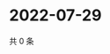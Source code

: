# 2022-07-29

共 0 条

<!-- BEGIN WEIBO -->
<!-- 最后更新时间 Fri Jul 29 2022 16:07:04 GMT+0800 (China Standard Time) -->

<!-- END WEIBO -->
